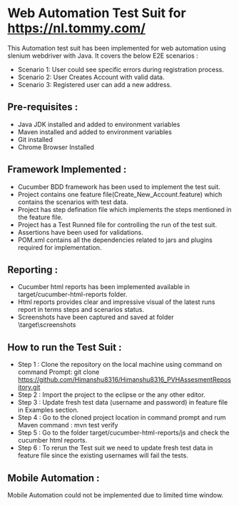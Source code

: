 # Web Automation Test Suit for https://nl.tommy.com/ 
This Automation test suit has been implemented for web automation using slenium webdriver with Java.
It covers the below E2E scenarios  :
  * Scenario 1: User could see specific errors during registration process.
  * Scenario 2: User Creates Account with valid data.
  * Scenario 3: Registered user can add a new address.

## Pre-requisites :
* Java JDK installed and added to environment variables
* Maven installed and added to environment variables
* Git installed
* Chrome Browser Installed

## Framework Implemented : 
* Cucumber BDD framework has been used to implement the test suit.
* Project contains one feature file(Create_New_Account.feature) which contains the scenarios with test data.
* Project has step defination file which implements the steps mentioned in the feature file.
* Project has a Test Runned file for controlling the run of the test suit.
* Assertions have been used for validations.
* POM.xml contains all the dependencies related to jars and plugins required for implementation.

## Reporting :
* Cucumber html reports has been implemented available in target/cucumber-html-reports folder.
* Html reports provides clear and impressive visual of the latest runs report in terms steps and scenarios status.
* Screenshots have been captured and saved at folder \target\screenshots

## How to run the Test Suit :
 * Step 1 : Clone the repository on the local machine using command on command Prompt: git clone https://github.com/Himanshu8316/Himanshu8316_PVHAssesmentRepository.git
 * Step 2 : Import the project to the eclipse or the any other editor.
 * Step 3 : Update fresh test data (username and password) in feature file in Examples section.
 * Step 4 : Go to the cloned project location in command prompt and rum Maven command : mvn test verify
 * Step 5 : Go to the folder target/cucumber-html-reports/js and check the cucumber html reports.
 * Step 6 : To rerun the Test suit we need to update fresh test data in feature file since the existing usernames will fail the tests.

## Mobile Automation :
Mobile Automation could not be implemented due to limited time window.
